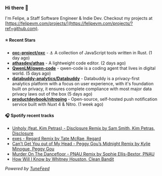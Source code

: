 ### Hi there 👋

I'm Felipe, a Staff Software Engineer & Indie Dev. Checkout my projects at [https://felipevm.com/projects/](https://felipevm.com/projects/?ref=github.com).

#### ⭐ Recent Stars
- **[oxc-project/oxc](https://github.com/oxc-project/oxc)** - ⚓ A collection of JavaScript tools written in Rust. (1 day ago)
- **[athasdev/athas](https://github.com/athasdev/athas)** - A lightweight code editor. (2 days ago)
- **[QwenLM/qwen-code](https://github.com/QwenLM/qwen-code)** - qwen-code is a coding agent that lives in digital world. (5 days ago)
- **[databuddy-analytics/Databuddy](https://github.com/databuddy-analytics/Databuddy)** - Databuddy is a privacy-first analytics platform with a focus on user experience, with it&#39;s foundation built on privacy, it ensures complete compliance with most major data privacy laws out of the box (5 days ago)
- **[productdevbook/nitroping](https://github.com/productdevbook/nitroping)** - Open-source, self-hosted push notification service built with Nuxt 4 &amp; Nitro. (1 week ago)

#### 🎧 Spotify recent tracks
- [Unholy (feat. Kim Petras) - Disclosure Remix by Sam Smith, Kim Petras, Disclosure](https://open.spotify.com/track/2Tl5fhF4itz5VeXHRVGIO5)
- [exes - Regard Remix by Tate McRae, Regard](https://open.spotify.com/track/4NXziaKXuKQAuuJ1Sjk5yA)
- [Can&#39;t Get You out of My Head - Peggy Gou’s Midnight Remix by Kylie Minogue, Peggy Gou](https://open.spotify.com/track/1Rnx52PUuhrLrj306hOZHb)
- [Murder On The Dancefloor - PNAU Remix by Sophie Ellis-Bextor, PNAU](https://open.spotify.com/track/2Rhh3ZhukJfTKoBVzIYTaf)
- [How Will I Know by Whitney Houston, Clean Bandit](https://open.spotify.com/track/79wbJeLkXOlJh4AzaWCWfL)

_Powered by [TuneFeed](https://tunefeed.app?ref=github.com)_
